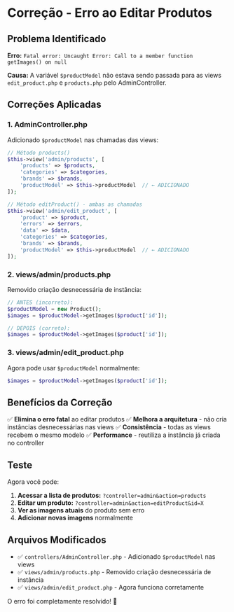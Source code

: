 # Correção - Erro ao Editar Produtos

## Problema Identificado

**Erro:** `Fatal error: Uncaught Error: Call to a member function getImages() on null`

**Causa:** A variável `$productModel` não estava sendo passada para as views `edit_product.php` e `products.php` pelo AdminController.

## Correções Aplicadas

### 1. AdminController.php
Adicionado `$productModel` nas chamadas das views:

```php
// Método products()
$this->view('admin/products', [
    'products' => $products,
    'categories' => $categories,
    'brands' => $brands,
    'productModel' => $this->productModel  // ← ADICIONADO
]);

// Método editProduct() - ambas as chamadas
$this->view('admin/edit_product', [
    'product' => $product,
    'errors' => $errors,
    'data' => $data,
    'categories' => $categories,
    'brands' => $brands,
    'productModel' => $this->productModel  // ← ADICIONADO
]);
```

### 2. views/admin/products.php
Removido criação desnecessária de instância:

```php
// ANTES (incorreto):
$productModel = new Product();
$images = $productModel->getImages($product['id']);

// DEPOIS (correto):
$images = $productModel->getImages($product['id']);
```

### 3. views/admin/edit_product.php
Agora pode usar `$productModel` normalmente:

```php
$images = $productModel->getImages($product['id']);
```

## Benefícios da Correção

✅ **Elimina o erro fatal** ao editar produtos
✅ **Melhora a arquitetura** - não cria instâncias desnecessárias nas views
✅ **Consistência** - todas as views recebem o mesmo modelo
✅ **Performance** - reutiliza a instância já criada no controller

## Teste

Agora você pode:

1. **Acessar a lista de produtos:** `?controller=admin&action=products`
2. **Editar um produto:** `?controller=admin&action=editProduct&id=X`
3. **Ver as imagens atuais** do produto sem erro
4. **Adicionar novas imagens** normalmente

## Arquivos Modificados

- ✅ `controllers/AdminController.php` - Adicionado `$productModel` nas views
- ✅ `views/admin/products.php` - Removido criação desnecessária de instância
- ✅ `views/admin/edit_product.php` - Agora funciona corretamente

O erro foi completamente resolvido! 🎉
